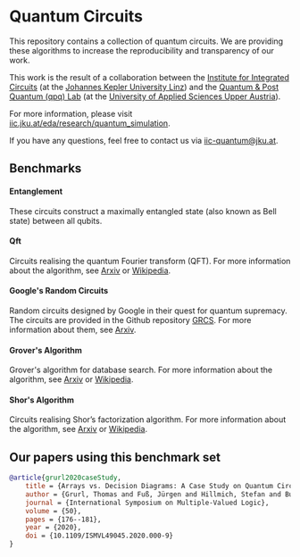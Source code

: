 # Quantum Circuits

This repository contains a collection of quantum circuits. We are providing these algorithms to increase the reproducibility and transparency of our work.

This work is the result of a collaboration between the [Institute for Integrated Circuits](http://iic.jku.at/eda/) (at the [Johannes Kepler University Linz](https://jku.at)) and the [Quantum & Post Quantum (qpq) Lab](https://www.fh-ooe.at/campus-hagenberg/studiengaenge/master/sichere-informationssysteme/projekte-labs/labs/projekte/p/s/3200/) (at the [University of Applied Sciences Upper Austria](https://www.fh-ooe.at/en/)).

For more information, please visit [iic.jku.at/eda/research/quantum_simulation](http://iic.jku.at/eda/research/quantum_simulation).

If you have any questions, feel free to contact us via [iic-quantum@jku.at](mailto:iic-quantum@jku.at).

## Benchmarks

#### Entanglement
These circuits construct a maximally entangled state (also known as Bell state) between all qubits.

#### Qft
Circuits realising the quantum Fourier transform (QFT). For more information about the algorithm, see [Arxiv](https://arxiv.org/abs/quant-ph/0201067) or [Wikipedia](https://en.wikipedia.org/wiki/Quantum_Fourier_transform).

#### Google's Random Circuits
Random circuits designed by Google in their quest for quantum supremacy. The circuits are provided in the Github repository [GRCS](https://github.com/sboixo/GRCS/tree/master/). For more information about them, see [Arxiv](https://arxiv.org/abs/1608.00263). 

#### Grover's Algorithm
Grover's algorithm for database search. For more information about the algorithm, see [Arxiv](https://arxiv.org/abs/quant-ph/9605043) or [Wikipedia](https://en.wikipedia.org/wiki/Grover%27s_algorithm).

#### Shor's Algorithm
Circuits realising Shor’s factorization algorithm. For more information about the algorithm, see [Arxiv](https://arxiv.org/abs/quant-ph/9508027) or [Wikipedia](hhttps://en.wikipedia.org/wiki/Shor%27s_algorithm).

## Our papers using this benchmark set

```bibtex
@article{grurl2020caseStudy,
    title = {Arrays vs. Decision Diagrams: A Case Study on Quantum Circuit Simulators},
    author = {Grurl, Thomas and Fuß, Jürgen and Hillmich, Stefan and Burgholzer, Lukas and Wille, Robert},
    journal = {International Symposium on Multiple-Valued Logic},
    volume = {50},
    pages = {176--181},
    year = {2020},
    doi = {10.1109/ISMVL49045.2020.000-9}    
}
```

